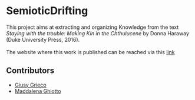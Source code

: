 # SemioticDrifting
This project aims at extracting and organizing Knowledge from the text <i>Staying with the trouble: Making Kin in the Chthulucene</i> by Donna Haraway (Duke University Press, 2016). 
<br>
<br>
The website where this work is published can be reached via this <a href="https://explorers-in-the-chthulucene.github.io/SemioticDrifting/">link</a>
## Contributors
- [Giusy Grieco](mailto:giusy.grieco@studio.unibo.it)
- [Maddalena Ghiotto](mailto:maddalena.ghiotto@studio.unibo.it)
